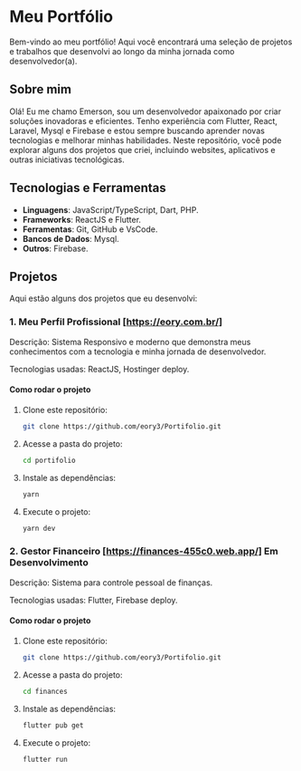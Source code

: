 # Meu Portfólio

Bem-vindo ao meu portfólio! Aqui você encontrará uma seleção de projetos e trabalhos que desenvolvi ao longo da minha jornada como desenvolvedor(a).

## Sobre mim

Olá! Eu me chamo Emerson, sou um desenvolvedor apaixonado por criar soluções inovadoras e eficientes. Tenho experiência com Flutter, React, Laravel, Mysql e Firebase e estou sempre buscando aprender novas tecnologias e melhorar minhas habilidades. Neste repositório, você pode explorar alguns dos projetos que criei, incluindo websites, aplicativos e outras iniciativas tecnológicas.

## Tecnologias e Ferramentas

- **Linguagens**: JavaScript/TypeScript, Dart, PHP.
- **Frameworks**: ReactJS e Flutter.
- **Ferramentas**: Git, GitHub e VsCode.
- **Bancos de Dados**: Mysql.
- **Outros**: Firebase.

## Projetos

Aqui estão alguns dos projetos que eu desenvolvi:

### 1. Meu Perfil Profissional [https://eory.com.br/]
Descrição: Sistema Responsivo e moderno que demonstra meus conhecimentos com a tecnologia e minha jornada de desenvolvedor.

Tecnologias usadas: ReactJS, Hostinger deploy.

#### Como rodar o projeto
1. Clone este repositório:  
   ```bash
   git clone https://github.com/eory3/Portifolio.git
1. Acesse a pasta do projeto:  
   ```bash
   cd portifolio
1. Instale as dependências:  
   ```bash
   yarn
1. Execute o projeto:  
   ```bash
   yarn dev

### 2. Gestor Financeiro [https://finances-455c0.web.app/] Em Desenvolvimento
Descrição: Sistema para controle pessoal de finanças.

Tecnologias usadas: Flutter, Firebase deploy.

#### Como rodar o projeto
1. Clone este repositório:  
   ```bash
   git clone https://github.com/eory3/Portifolio.git
1. Acesse a pasta do projeto:  
   ```bash
   cd finances
1. Instale as dependências:  
   ```bash
   flutter pub get
1. Execute o projeto:  
   ```bash
   flutter run
